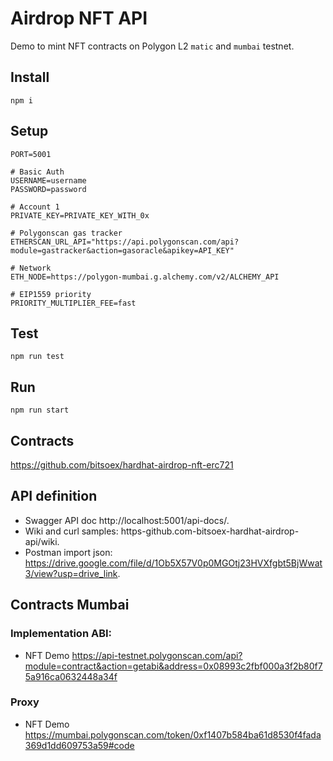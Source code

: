 # Airdrop NFT API

Demo to mint NFT contracts on Polygon L2 `matic` and `mumbai` testnet.

## Install 

```
npm i
```

## Setup

```
PORT=5001

# Basic Auth
USERNAME=username
PASSWORD=password

# Account 1
PRIVATE_KEY=PRIVATE_KEY_WITH_0x

# Polygonscan gas tracker
ETHERSCAN_URL_API="https://api.polygonscan.com/api?module=gastracker&action=gasoracle&apikey=API_KEY"

# Network
ETH_NODE=https://polygon-mumbai.g.alchemy.com/v2/ALCHEMY_API

# EIP1559 priority
PRIORITY_MULTIPLIER_FEE=fast
```

## Test

```
npm run test
```

## Run

```
npm run start
```

## Contracts

https://github.com/bitsoex/hardhat-airdrop-nft-erc721

## API definition

- Swagger API doc http://localhost:5001/api-docs/.
- Wiki and curl samples: https-github.com-bitsoex-hardhat-airdrop-api/wiki.
- Postman import json: https://drive.google.com/file/d/1Ob5X57V0p0MGOtj23HVXfgbt5BjWwat3/view?usp=drive_link.

## Contracts Mumbai

### Implementation ABI:
- NFT Demo https://api-testnet.polygonscan.com/api?module=contract&action=getabi&address=0x08993c2fbf000a3f2b80f75a916ca0632448a34f

### Proxy
- NFT Demo https://mumbai.polygonscan.com/token/0xf1407b584ba61d8530f4fada369d1dd609753a59#code